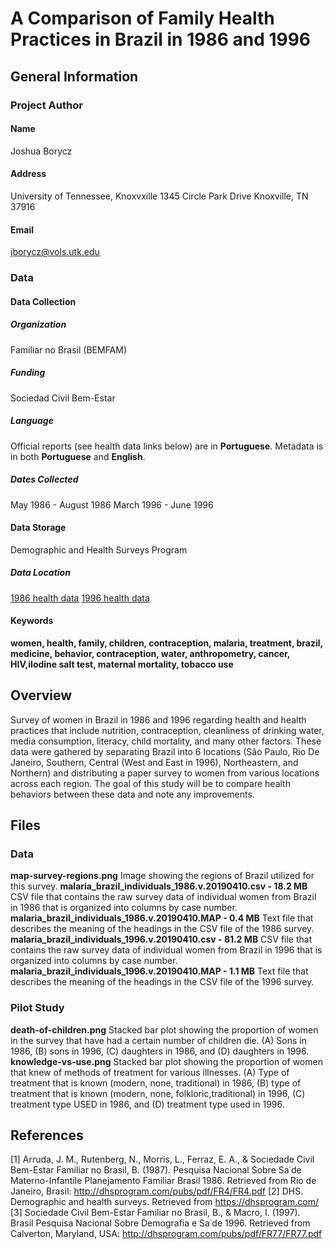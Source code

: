 # A Comparison of Family Health Practices in Brazil in 1986 and 1996
## General Information
### Project Author
#### Name
Joshua Borycz
#### Address
University of Tennessee, Knoxvxille
1345 Circle Park Drive
Knoxville, TN 37916
#### Email
jborycz@vols.utk.edu

### Data
#### Data Collection
##### Organization
Familiar no Brasil (BEMFAM)
##### Funding
Sociedad Civil Bem-Estar 
##### Language
Official reports (see health data links below) are in **Portuguese**. Metadata is in both **Portuguese** and **English**.
##### Dates Collected
May 1986 - August 1986
March 1996 - June 1996
#### Data Storage
Demographic and Health Surveys Program
##### Data Location
[1986 health data](https://dhsprogram.com/what-we-do/survey/survey-display-2.cfm)
[1996 health data](https://dhsprogram.com/what-we-do/survey/survey-display-85.cfm)
#### Keywords
**women, health, family, children, contraception, malaria, treatment, brazil, medicine, behavior, contraception, water, anthropometry, cancer, HIV,iIodine salt test, maternal mortality, tobacco use**

## Overview
Survey of women in Brazil in 1986 and 1996 regarding health and health practices that include nutrition, contraception, cleanliness of drinking water, media consumption, literacy, child mortality, and many other factors. These data were gathered by separating Brazil into 6 locations (São Paulo, Rio De Janeiro, Southern, Central (West and East in 1996), Northeastern, and Northern) and distributing a paper survey to women from various locations across each region. The goal of this study will be to compare health behaviors between these data and note any improvements. 

## Files
### Data
**map-survey-regions.png** 
Image showing the regions of Brazil utilized for this survey.
**malaria_brazil_individuals_1986.v.20190410.csv - 18.2 MB**
CSV file that contains the raw survey data of individual women from Brazil in 1986 that is organized into columns by case number. 
**malaria_brazil_individuals_1986.v.20190410.MAP - 0.4 MB**
Text file that describes the meaning of the headings in the CSV file of the 1986 survey.
**malaria_brazil_individuals_1996.v.20190410.csv - 81.2 MB**
CSV file that contains the raw survey data of individual women from Brazil in 1996 that is organized into columns by case number. 
**malaria_brazil_individuals_1996.v.20190410.MAP - 1.1 MB**
Text file that describes the meaning of the headings in the CSV file of the 1996 survey.
### Pilot Study
**death-of-children.png**
Stacked bar plot showing the proportion of women in the survey that have had a certain number of children die. (A) Sons in 1986, (B) sons in 1996, (C) daughters in 1986, and (D) daughters in 1996.
**knowledge-vs-use.png**
Stacked bar plot showing the proportion of women that knew of methods of treatment for various illnesses. (A) Type of treatment that is known (modern, none, traditional) in 1986, (B) type of treatment that is known (modern, none, folkloric,traditional) in 1996, (C) treatment type USED in 1986, and (D) treatment type used in 1996.

## References
[1] Arruda, J. M., Rutenberg, N., Morris, L., Ferraz, E. A., & Sociedade Civil Bem-Estar Familiar no Brasil, B. (1987). Pesquisa Nacional Sobre Sa˙de Materno-Infantile Planejamento Familiar Brasil 1986. Retrieved from Rio de Janeiro, Brasil: http://dhsprogram.com/pubs/pdf/FR4/FR4.pdf
[2] DHS. Demographic and health surveys. Retrieved from https://dhsprogram.com/
[3] Sociedade Civil Bem-Estar Familiar no Brasil, B., & Macro, I. (1997). Brasil Pesquisa Nacional Sobre Demografia e Sa˙de 1996. Retrieved from Calverton, Maryland, USA: http://dhsprogram.com/pubs/pdf/FR77/FR77.pdf

